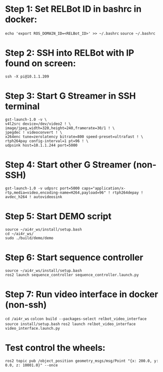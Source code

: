 # Step 1: Set RELBot ID in bashrc in docker:

`echo 'export ROS_DOMAIN_ID=<RELBot_ID>' >> ~/.bashrc`
`source ~/.bashrc`

# Step 2: SSH into RELBot with IP found on screen:

`ssh -X pi@10.1.1.209`

# Step 3: Start G Streamer in SSH terminal

```commandline
gst-launch-1.0 -v \
v4l2src device=/dev/video2 ! \
image/jpeg,width=320,height=240,framerate=30/1 ! \
jpegdec ! videoconvert ! \
x264enc tune=zerolatency bitrate=800 speed-preset=ultrafast ! \
rtph264pay config-interval=1 pt=96 ! \
udpsink host=10.1.1.244 port=5000
```

# Step 4: Start other G Streamer (non-SSH)

```commandline
gst-launch-1.0 -v udpsrc port=5000 caps="application/x-rtp,media=video,encoding-name=H264,payload=96" ! rtph264depay ! avdec_h264 ! autovideosink
```

# Step 5: Start DEMO script
```commandline
source ~/ai4r_ws/install/setup.bash
cd ~/ai4r_ws/
sudo ./build/demo/demo 
```

# Step 6: Start sequence controller
```commandline
source ~/ai4r_ws/install/setup.bash
ros2 launch sequence_controller sequence_controller.launch.py
```

# Step 7: Run video interface in docker (non-ssh)
`cd /ai4r_ws`
`colcon build --packages-select relbot_video_interface`
`source install/setup.bash`
`ros2 launch relbot_video_interface video_interface.launch.py`

# Test control the wheels:

`ros2 topic pub /object_position geometry_msgs/msg/Point "{x: 200.0, y: 0.0, z: 10001.0}" --once`